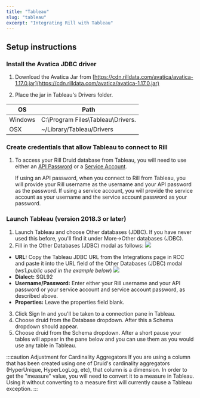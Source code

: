 ```yaml
---
title: "Tableau"
slug: "tableau"
excerpt: "Integrating Rill with Tableau"
---
```

## Setup instructions

### Install the Avatica JDBC driver

1. Download the Avatica Jar from [https://cdn.rilldata.com/avatica/avatica-1.17.0.jar](https://cdn.rilldata.com/avatica/avatica-1.17.0.jar)

2. Place the jar in Tableau's Drivers folder. 

| OS | Path |
|---|---|
| Windows | C:\\Program Files\\Tableau\\Drivers. |
| OSX | ~/Library/Tableau/Drivers |

### Create credentials that allow Tableau to connect to Rill
1. To access your Rill Druid database from Tableau, you will need to use either an [API Password](/api-password) or a [Service Account](/service-accounts). 

   If using an API password, when you connect to Rill from Tableau, you will provide your Rill username as the username and your API password as the password. If using a service account, you will provide the service account as your username and the service account password as your password.

### Launch Tableau (version 2018.3 or later)
1. Launch Tableau and choose Other databases (JDBC). If you have never used this before, you'll find it under More->Other databases (JDBC).
2. Fill in the Other Databases (JDBC) modal as follows: 
![](https://files.readme.io/9a83bff-tableau.png)
  * **URL:** Copy the Tableau JDBC URL from the Integrations page in RCC and paste it into the URL field of the Other Databases (JDBC) modal (*ws1.public used in the example below*) 
![](https://files.readme.io/69659a3-Screen_Shot_2021-07-01_at_11.14.51_AM.png)
  * **Dialect:** SQL92
  * **Username/Password:** Enter either your Rill username and your API password or your service account and service account password, as described above.  
  * **Properties:** Leave the properties field blank.
 3. Click Sign In and you'll be taken to a connection pane in Tableau.
 4. Choose druid from the Database dropdown. After this a Schema dropdown should appear.
 5. Choose druid from the Schema dropdown. After a short pause your tables will appear in the pane below and you can use them as you would use any table in Tableau.

:::caution Adjustment for Cardinality Aggregators
If you are using a column that has been created using one of Druid's cardinality aggregators (HyperUnique, HyperLogLog, etc), that column is a dimension. In order to get the "measure" value, you will need to convert it to a measure in Tableau. Using it without converting to a measure first will currently cause a Tableau exception.
:::
